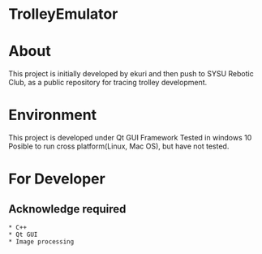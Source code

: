 TrolleyEmulator
======

# About
This project is initially developed by ekuri and then push to SYSU Rebotic Club, as a public repository for tracing trolley development.

# Environment
This project is developed under Qt GUI Framework
Tested in windows 10
Posible to run cross platform(Linux, Mac OS), but have not tested.

# For Developer
## Acknowledge required
	* C++
	* Qt GUI
	* Image processing
